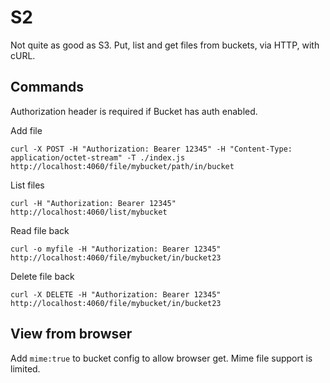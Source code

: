 # S2

Not quite as good as S3. Put, list and get files from buckets, via HTTP, with cURL.

## Commands

Authorization header is required if Bucket has auth enabled.

Add file

    curl -X POST -H "Authorization: Bearer 12345" -H "Content-Type: application/octet-stream" -T ./index.js http://localhost:4060/file/mybucket/path/in/bucket


List files

    curl -H "Authorization: Bearer 12345" http://localhost:4060/list/mybucket

Read file back

    curl -o myfile -H "Authorization: Bearer 12345" http://localhost:4060/file/mybucket/in/bucket23

Delete file back

    curl -X DELETE -H "Authorization: Bearer 12345" http://localhost:4060/file/mybucket/in/bucket23

## View from browser

Add `mime:true` to bucket config to allow browser get. Mime file support is limited.